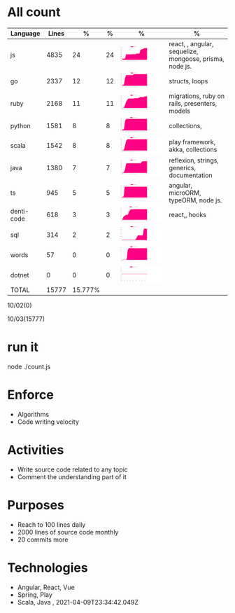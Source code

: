 # All count
|Language|Lines|%|%|%|%|
|----------|-------|--------|--------|--------|--------|
|js|4835|24|24|![js](https://raw.githubusercontent.com/kapit4n/l-10000-dev/master/js.png)|react, , angular, sequelize, mongoose, prisma, node js.|
|go|2337|12|12|![go](https://raw.githubusercontent.com/kapit4n/l-10000-dev/master/go.png)|structs, loops|
|ruby|2168|11|11|![ruby](https://raw.githubusercontent.com/kapit4n/l-10000-dev/master/ruby.png)|migrations, ruby on rails, presenters, models|
|python|1581|8|8|![python](https://raw.githubusercontent.com/kapit4n/l-10000-dev/master/python.png)|collections, |
|scala|1542|8|8|![scala](https://raw.githubusercontent.com/kapit4n/l-10000-dev/master/scala.png)|play framework, akka, collections|
|java|1380|7|7|![java](https://raw.githubusercontent.com/kapit4n/l-10000-dev/master/java.png)|reflexion, strings, generics, documentation|
|ts|945|5|5|![ts](https://raw.githubusercontent.com/kapit4n/l-10000-dev/master/ts.png)|angular, microORM, typeORM, node js.|
|denti-code|618|3|3|![denti-code](https://raw.githubusercontent.com/kapit4n/l-10000-dev/master/denti-code.png)|react,, hooks|
|sql|314|2|2|![sql](https://raw.githubusercontent.com/kapit4n/l-10000-dev/master/sql.png)||
|words|57|0|0|![words](https://raw.githubusercontent.com/kapit4n/l-10000-dev/master/words.png)||
|dotnet|0|0|0|![dotnet](https://raw.githubusercontent.com/kapit4n/l-10000-dev/master/dotnet.png)||
|TOTAL|15777|15.777%|
10/02(0)

10/03(15777)


# run it
node ./count.js
    
# Enforce
* Algorithms
* Code writing velocity

# Activities
* Write source code related to any topic
* Comment the understanding part of it
    
# Purposes
* Reach to 100 lines daily
* 2000 lines of source code monthly
* 20 commits more

# Technologies
* Angular, React, Vue
* Spring, Play
* Scala, Java
, 2021-04-09T23:34:42.049Z
